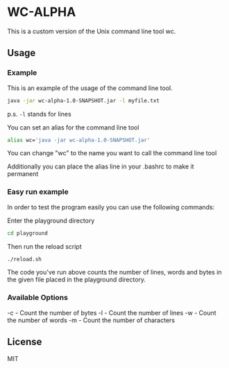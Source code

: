# WC-ALPHA
This is a custom version of the Unix command line tool wc.

## Usage

### Example
This is an example of the usage of the command line tool.
```bash
java -jar wc-alpha-1.0-SNAPSHOT.jar -l myfile.txt
```
p.s. `-l` stands for lines

You can set an alias for the command line tool
```bash
alias wc='java -jar wc-alpha-1.0-SNAPSHOT.jar'
```
You can change "wc" to the name you want to call the command line tool

Additionally you can place the alias line in your .bashrc to make it permanent

### Easy run example
In order to test the program easily you can use the following commands:

Enter the playground directory
```bash
cd playground
```

Then run the reload script
```bash
./reload.sh
```

The code you've run above counts the number of lines, words and bytes in the given file placed
in the playground directory.

### Available Options
-c - Count the number of bytes
-l - Count the number of lines
-w - Count the number of words
-m - Count the number of characters

## License
MIT

